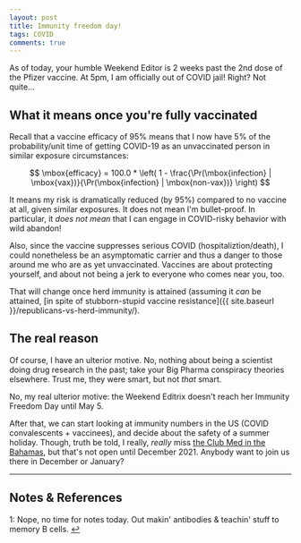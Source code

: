 ```yaml
---
layout: post
title: Immunity freedom day!
tags: COVID 
comments: true
---
```


As of today, your humble Weekend Editor is 2 weeks past the 2nd dose of the Pfizer
vaccine.  At 5pm, I am officially out of COVID jail!  Right?  Not quite&hellip;


## What it means once you're fully vaccinated  

Recall that a vaccine efficacy of 95% means that I now have 5% of the probability/unit
time of getting COVID-19 as an unvaccinated person in similar exposure circumstances:

$$
\mbox{efficacy} = 100.0 * \left( 1 - \frac{\Pr(\mbox{infection} | \mbox{vax})}{\Pr(\mbox{infection} | \mbox{non-vax})} \right)
$$

It means my risk is dramatically reduced (by 95%) compared to no vaccine at all, given
similar exposures.  It does not mean I'm bullet-proof.  In particular, it _does not mean_
that I can engage in COVID-risky behavior with wild abandon!  

Also, since the vaccine suppresses serious COVID (hospitaliztion/death), I could
nonetheless be an asymptomatic carrier and thus a danger to those around me who are as yet
unvaccinated.  Vaccines are about protecting yourself, and about not being a jerk to
everyone who comes near you, too.  

That will change once herd immunity is attained (assuming it _can_ be attained, 
[in spite of stubborn-stupid vaccine resistance]({{ site.baseurl }}/republicans-vs-herd-immunity/).  


## The real reason  

Of course, I have an ulterior motive.  No, nothing about being a scientist doing drug
research in the past; take your Big Pharma conspiracy theories elsewhere.  Trust me,
they were smart, but not _that_ smart.  

No, my real ulterior motive: the Weekend Editrix doesn't reach her Immunity Freedom Day
until May 5.  

After that, we can start looking at immunity numbers in the US (COVID convalescents +
vaccinees), and decide about the safety of a summer holiday.  Though, truth be told, I
really, _really_ miss [the Club Med in the Bahamas](https://www.clubmed.us/r/columbus-isle/y),
but that's not open until December 2021.  Anybody want to join us there in December or
January?  

---

## Notes &amp; References  

<!--
<sup id="fn1a">[[1]](#fn1)</sup>
<a id="fn1">1</a>: [↩](#fn1a)  
-->

<a id="fn1">1</a>: Nope, no time for notes today.  Out makin' antibodies &amp; teachin' stuff to memory B cells.  [↩](#fn1a)  
